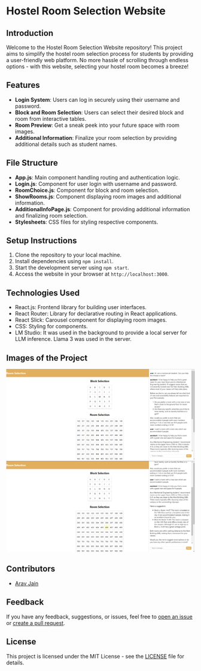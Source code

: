 # Hostel Room Selection Website

## Introduction
Welcome to the Hostel Room Selection Website repository! This project aims to simplify the hostel room selection process for students by providing a user-friendly web platform. No more hassle of scrolling through endless options - with this website, selecting your hostel room becomes a breeze!

## Features
- **Login System**: Users can log in securely using their username and password.
- **Block and Room Selection**: Users can select their desired block and room from interactive tables.
- **Room Preview**: Get a sneak peek into your future space with room images.
- **Additional Information**: Finalize your room selection by providing additional details such as student names.

## File Structure
- **App.js**: Main component handling routing and authentication logic.
- **Login.js**: Component for user login with username and password.
- **RoomChoice.js**: Component for block and room selection.
- **ShowRooms.js**: Component displaying room images and additional information.
- **AdditionalInfoPage.js**: Component for providing additional information and finalizing room selection.
- **Stylesheets**: CSS files for styling respective components.

## Setup Instructions
1. Clone the repository to your local machine.
2. Install dependencies using `npm install`.
3. Start the development server using `npm start`.
4. Access the website in your browser at `http://localhost:3000`.

## Technologies Used
- React.js: Frontend library for building user interfaces.
- React Router: Library for declarative routing in React applications.
- React Slick: Carousel component for displaying room images.
- CSS: Styling for components.
- LM Studio: It was used in the background to provide a local server for LLM inference. Llama 3 was used in the server.

## Images of the Project
![ChatBot Interaction](/Images/mech1.png)
![ChatBot Interaction](/Images/mech2.png)

## Contributors
- [Arav Jain](https://github.com/AravJain007)

## Feedback
If you have any feedback, suggestions, or issues, feel free to [open an issue](https://github.com/AravJain007/hostel-room-selection/issues) or [create a pull request](https://github.com/yourusername/hostel-room-selection/pulls).

## License
This project is licensed under the MIT License - see the [LICENSE](LICENSE) file for details.
